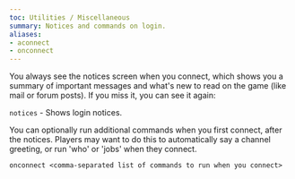 ```yaml
---
toc: Utilities / Miscellaneous
summary: Notices and commands on login.
aliases:
- aconnect
- onconnect
---
```


You always see the notices screen when you connect, which shows you a summary of important messages and what's new to read on the game (like mail or forum posts).  If you miss it, you can see it again:

`notices` - Shows login notices.

You can optionally run additional commands when you first connect, after the notices.  Players may want to do this to automatically say a channel greeting, or run 'who' or 'jobs' when they connect.

`onconnect <comma-separated list of commands to run when you connect>`
